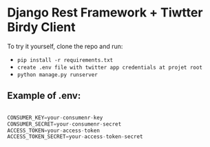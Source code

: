 Django Rest Framework + Tiwtter Birdy Client
============================================


To try it yourself, clone the repo and run:

* `pip install -r requirements.txt`
* `create .env file with twitter app credentials at projet root`
* `python manage.py runserver`

## Example of .env:

```python

CONSUMER_KEY=your-consumenr-key
CONSUMER_SECRET=your-consumenr-secret
ACCESS_TOKEN=your-access-token
ACCESS_TOKEN_SECRET=your-access-token-secret
